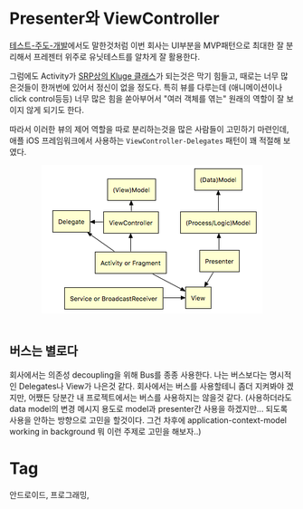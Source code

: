 Presenter와 ViewController
==========================

[테스트-주도-개발](201606131137-테스트-주도-개발.md)에서도 말한것처럼 이번 회사는 UI부분을 MVP패턴으로 최대한 잘 분리해서 프레젠터 위주로 유닛테스트를 알차게 잘 활용한다.

그럼에도 Activity가 [SRP상의 Kluge 클래스](201606141157-srp와-kludge-class.md#klugde-class)가 되는것은 막기 힘들고, 때로는 너무 많은것들이 한꺼번에 있어서 정신이 없을 정도다. 특히 뷰를 다루는데 (애니메이션이나 click control등등) 너무 많은 힘을 쏟아부어서 "여러 객체를 엮는" 원래의 역할이 잘 보이지 않게 되기도 한다.

따라서 이러한 뷰의 제어 역할을 따로 분리하는것을 많은 사람들이 고민하기 마련인데, 애플 iOS 프레임워크에서 사용하는 ``ViewController-Delegates`` 패턴이 꽤 적절해 보였다.

<div align="center"><img src="_img/presenter-viewcontroller-in-android.png"/></div>

<br/>

버스는 별로다 <a name="bus-is-not-good"></a>
-----------

회사에서는 의존성 decoupling을 위해 Bus를 종종 사용한다. 나는 버스보다는 명시적인 Delegates나 View가 나은것 같다. 회사에서는 버스를 사용할테니 좀더 지켜봐야 겠지만, 어쨌든 당분간 내 프로젝트에서는 버스를 사용하지는 않을것 같다. (사용하더라도 data model의 변경 메시지 용도로 model과 presenter간 사용을 하겠지만... 되도록 사용을 안하는 방향으로 고민을 할것이다. 그건 차후에 application-context-model working in background 뭐 이런 주제로 고민을 해보자..)

Tag
====
안드로이드, 프로그래밍,